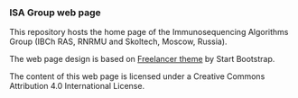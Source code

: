 ### ISA Group web page

This repository hosts the home page of the Immunosequencing Algorithms Group (IBCh RAS, RNRMU and Skoltech, Moscow, Russia).

The web page design is based on [Freelancer theme](https://startbootstrap.com/template-overviews/freelancer/)  by Start Bootstrap.

The content of this web page is licensed under a Creative Commons Attribution 4.0 International License.